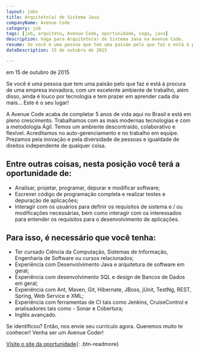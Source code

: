 ```yaml
---
layout: jobs
title: Arquiteto(a) de Sistema Java
companyName: Avenue Code
category: job
tags: [job, arquiteto, Avenue Code, oportunidade, vaga, java]
description: Vaga para Arquiteto(a) de Sistema Java na Avenue Code.
resume: Se você é uma pessoa que tem uma paixão pelo que faz e está à procura de uma empresa inovadora, com um excelente ambiente de trabalho, além disso, ainda é louco por tecnologia e tem prazer em aprender cada dia mais... Este é o seu lugar!
dateDescription: 15 de outubro de 2015

---
```

<p class="post-meta"> em 15 de outubro de 2015</p>

Se você é uma pessoa que tem uma paixão pelo que faz e está à procura de uma empresa inovadora, com um excelente ambiente de trabalho, além disso, ainda é louco por tecnologia e tem prazer em aprender cada dia mais...
Este é o seu lugar!

A Avenue Code acaba de completar 5 anos de vida aqui no Brasil e está em pleno crescimento.
Trabalhamos com as mais modernas tecnologias e com a metodologia Ágil. Temos um ambiente descontraído, colaborativo e flexível. Acreditamos no auto-gerenciamento e no trabalho em equipe. Prezamos pela inovação e pela diversidade de pessoas e igualdade de direitos independente de qualquer coisa.

## Entre outras coisas, nesta posição você terá a oportunidade de:
- Analisar, projetar, programar, depurar e modificar software;
- Escrever código de programação completa e realizar testes e depuração de aplicações;
- Interagir com os usuários para definir os requisitos de sistema e / ou modificações necessárias, bem como interagir com os interessados ​​para entender os requisitos para o desenvolvimento de aplicações.

## Para isso, é necessário que você tenha:
- Ter cursado Ciência da Computação, Sistemas de Informação, Engenharia de Software ou cursos relacionados;
- Experiência com Desenvolvimento Java e arquitetura de software em geral;
- Experiência com desenvolvimento SQL e design de Bancos de Dados em geral;
- Experiência com Ant, Maven, Git, Hibernate, JBoss, jUnit, TestNg, REST, Spring, Web Service e XML;
- Experiência com ferramentas de CI tais como Jenkins, CruiseControl e analisadores tais como - Sonar e Cobertura;
- Inglês avançado.

Se identificou? Então, nos envie seu currículo agora. Queremos muito te conhecer!
Venha ser um Avenue Coder!

[Visite o site da oportunidade](http://avenuecode.com/position?id=107534){: .btn-readmore}
